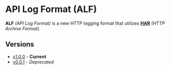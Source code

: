 # API Log Format (ALF)

**ALF** *(API Log Format)* is a new HTTP logging format that utilizes [**HAR**](http://www.softwareishard.com/blog/har-12-spec/) *(HTTP Archive Format)*.

## Versions

- [v1.0.0](versions/1.0.0.md) - **Current**
- [v0.0.1](versions/0.0.1.md) - *Deprecated*

